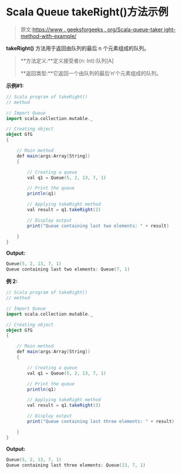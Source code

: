 # Scala Queue takeRight()方法示例

> 原文:[https://www . geeksforgeeks . org/Scala-queue-taker ight-method-with-example/](https://www.geeksforgeeks.org/scala-queue-takeright-method-with-example/)

**takeRight()** 方法用于返回由队列的最后 n 个元素组成的队列。

> **方法定义:**定义接受者(n: Int):队列[A]
> 
> **返回类型:**它返回一个由队列的最后‘n’个元素组成的队列。

**示例#1:**

```scala
// Scala program of takeRight() 
// method 

// Import Queue  
import scala.collection.mutable._

// Creating object 
object GfG 
{ 

    // Main method 
    def main(args:Array[String]) 
    { 

        // Creating a queue 
        val q1 = Queue(5, 2, 13, 7, 1) 

        // Print the queue
        println(q1)

        // Applying takeRight method 
        val result = q1.takeRight(2)

        // Display output
        print("Queue containing last two elements: " + result)

    } 
} 
```

**Output:**

```scala
Queue(5, 2, 13, 7, 1)
Queue containing last two elements: Queue(7, 1)

```

**例 2:**

```scala
// Scala program of takeRight() 
// method 

// Import Queue  
import scala.collection.mutable._

// Creating object 
object GfG 
{ 

    // Main method 
    def main(args:Array[String]) 
    { 

        // Creating a queue 
        val q1 = Queue(5, 2, 13, 7, 1) 

        // Print the queue
        println(q1)

        // Applying takeRight method 
        val result = q1.takeRight(3)

        // Display output
        print("Queue containing last three elements: " + result)

    } 
} 
```

**Output:**

```scala
Queue(5, 2, 13, 7, 1)
Queue containing last three elements: Queue(13, 7, 1)

```